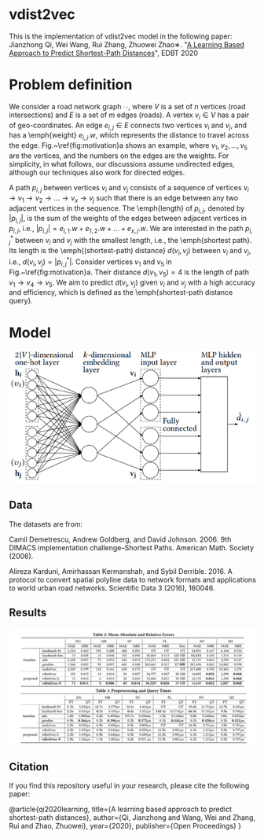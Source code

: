 # vdist2vec
This is the implementation of vdist2vec model in the following paper: \
Jianzhong Qi, Wei Wang, Rui Zhang, Zhuowei Zhao∗. "[A Learning Based Approach to Predict Shortest-Path Distances](https://openproceedings.org/2020/conf/edbt/paper_215.pdf)", EDBT 2020

# Problem definition

We consider a road network graph <img width="10" height="5" src=./equations/eq1.gif>, where $V$ is a set of $n$ vertices  (road intersections)  and $E$ is a set of $m$ edges (roads). 
A vertex $v_i \in V$ has a pair of geo-coordinates. An edge $e_{i,j} \in E$  connects two vertices $v_i$ and $v_j$, and has 
 a \emph{weight}  $e_{i,j}.w$, which represents the  distance to travel across the edge. 
 Fig.~\ref{fig:motivation}a shows an example, where $v_1, v_2, ... , v_5$ are the vertices, and the numbers on the edges are the weights. 
 For simplicity, 
in what follows, our discussions assume undirected edges, 
although our techniques also work for directed edges. 

A path $p_{i,j}$ between vertices 
$v_i$ and $v_j$ consists of a sequence of vertices $v_i \rightarrow v_1 \rightarrow  v_2 \rightarrow  ... \rightarrow v_x \rightarrow v_j$ 
such that there is an edge between any two adjacent vertices in the sequence.  The \emph{length} of $p_{i,j}$, denoted by $|p_{i,j}|$, is the sum of the weights of the edges between  adjacent vertices in $p_{i,j}$, i.e., 
$|p_{i, j}| = e_{i, 1}.w + e_{1, 2}.w + ... + e_{x, j}.w.$
We are interested in the path  $p_{i, j}^*$ between $v_i$ and $v_j$ with the smallest length, i.e., the \emph{shortest path}. 
Its length is the \emph{(shortest-path) distance} $d(v_i, v_j)$ between $v_i$ and $v_j$, i.e., 
$d(v_i, v_j) = |p_{i, j}^*|$.
Consider vertices $v_1$ and $v_5$ in Fig.~\ref{fig:motivation}a. 
Their distance $d(v_1, v_5) = 4$ is the length of path $v_1 \rightarrow v_4 \rightarrow v_5$. 
We aim to predict $d(v_i, v_j)$ given $v_i$ and $v_j$ with a high  accuracy and efficiency, which is defined as the \emph{shortest-path distance query}. 

# Model
<p align="center">
  <img src=./figure/model.PNG>
</p>

## Data
The datasets are from:

Camil Demetrescu, Andrew Goldberg, and David Johnson. 2006. 9th DIMACS implementation challenge–Shortest Paths. American Math. Society (2006).

Alireza Karduni, Amirhassan Kermanshah, and Sybil Derrible. 2016. A protocol to convert spatial polyline data to network formats and applications to world urban road networks. Scientific Data 3 (2016), 160046.

## Results
<p align="center">
  <img src=./figure/results.PNG>
</p>


## Citation
If you find this repository useful in your research, please cite the following paper:

@article{qi2020learning,
  title={A learning based approach to predict shortest-path distances},
  author={Qi, Jianzhong and Wang, Wei and Zhang, Rui and Zhao, Zhuowei},
  year={2020},
  publisher={Open Proceedings}
}

